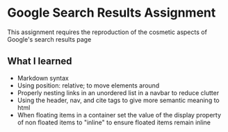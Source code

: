 Google Search Results Assignment
================================

This assignment requires the reproduction of the cosmetic aspects of Google's search results page

What I learned
--------------
- Markdown syntax
- Using position: relative; to move elements around
- Properly nesting links in an unordered list in a navbar to reduce clutter
- Using the header, nav, and cite tags to give more semantic meaning to html
- When floating items in a container set the value of the display property of non floated items to "inline" to ensure floated items remain inline

